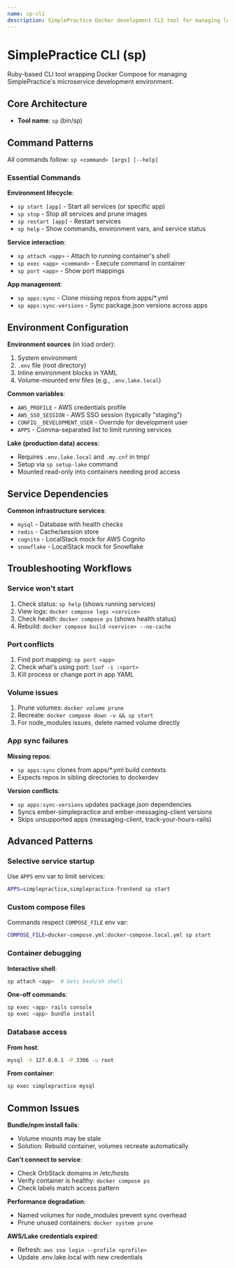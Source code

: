 ```yaml
---
name: sp-cli
description: SimplePractice Docker development CLI tool for managing local microservice environments. Use when working with the `sp` command, docker-compose services, app synchronization, or troubleshooting local development setup.
---
```


# SimplePractice CLI (sp)

Ruby-based CLI tool wrapping Docker Compose for managing SimplePractice's microservice development environment.

## Core Architecture

- **Tool name**: `sp` (bin/sp)

## Command Patterns

All commands follow: `sp <command> [args] [--help]`

### Essential Commands

**Environment lifecycle**:
- `sp start [app]` - Start all services (or specific app)
- `sp stop` - Stop all services and prune images
- `sp restart [app]` - Restart services
- `sp help` - Show commands, environment vars, and service status

**Service interaction**:
- `sp attach <app>` - Attach to running container's shell
- `sp exec <app> <command>` - Execute command in container
- `sp port <app>` - Show port mappings

**App management**:
- `sp apps:sync` - Clone missing repos from apps/*.yml
- `sp apps:sync-versions` - Sync package.json versions across apps

## Environment Configuration

**Environment sources** (in load order):
1. System environment
2. `.env` file (root directory)
3. Inline environment blocks in YAML
4. Volume-mounted env files (e.g., `.env.lake.local`)

**Common variables**:
- `AWS_PROFILE` - AWS credentials profile
- `AWS_SSO_SESSION` - AWS SSO session (typically "staging")
- `CONFIG__DEVELOPMENT_USER` - Override for development user
- `APPS` - Comma-separated list to limit running services

**Lake (production data) access**:
- Requires `.env.lake.local` and `.my.cnf` in tmp/
- Setup via `sp setup-lake` command
- Mounted read-only into containers needing prod access

## Service Dependencies

**Common infrastructure services**:
- `mysql` - Database with health checks
- `redis` - Cache/session store
- `cognito` - LocalStack mock for AWS Cognito
- `snowflake` - LocalStack mock for Snowflake

## Troubleshooting Workflows

### Service won't start

1. Check status: `sp help` (shows running services)
2. View logs: `docker compose logs <service>`
3. Check health: `docker compose ps` (shows health status)
4. Rebuild: `docker compose build <service> --no-cache`

### Port conflicts

1. Find port mapping: `sp port <app>`
2. Check what's using port: `lsof -i :<port>`
3. Kill process or change port in app YAML

### Volume issues

1. Prune volumes: `docker volume prune`
2. Recreate: `docker compose down -v && sp start`
3. For node_modules issues, delete named volume directly

### App sync failures

**Missing repos**:
- `sp apps:sync` clones from apps/*.yml build contexts
- Expects repos in sibling directories to dockerdev

**Version conflicts**:
- `sp apps:sync-versions` updates package.json dependencies
- Syncs ember-simplepractice and ember-messaging-client versions
- Skips unsupported apps (messaging-client, track-your-hours-rails)

## Advanced Patterns

### Selective service startup

Use `APPS` env var to limit services:
```bash
APPS=simplepractice,simplepractice-frontend sp start
```

### Custom compose files

Commands respect `COMPOSE_FILE` env var:
```bash
COMPOSE_FILE=docker-compose.yml:docker-compose.local.yml sp start
```

### Container debugging

**Interactive shell**:
```bash
sp attach <app>  # Gets bash/sh shell
```

**One-off commands**:
```bash
sp exec <app> rails console
sp exec <app> bundle install
```

### Database access

**From host**:
```bash
mysql -h 127.0.0.1 -P 3306 -u root
```

**From container**:
```bash
sp exec simplepractice mysql
```

## Common Issues

**Bundle/npm install fails**:
- Volume mounts may be stale
- Solution: Rebuild container, volumes recreate automatically

**Can't connect to service**:
- Check OrbStack domains in /etc/hosts
- Verify container is healthy: `docker compose ps`
- Check labels match access pattern

**Performance degradation**:
- Named volumes for node_modules prevent sync overhead
- Prune unused containers: `docker system prune`

**AWS/Lake credentials expired**:
- Refresh: `aws sso login --profile <profile>`
- Update .env.lake.local with new credentials
